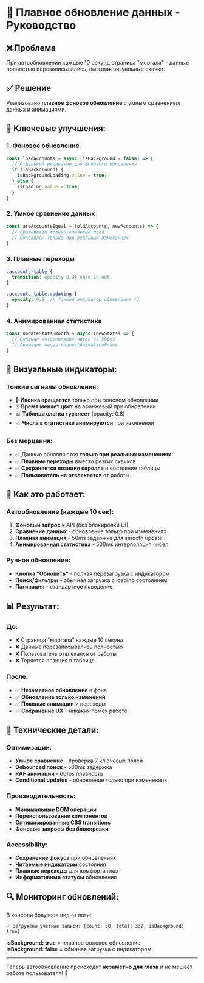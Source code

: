 # 🎯 Плавное обновление данных - Руководство

## ❌ Проблема
При автообновлении каждые 10 секунд страница "моргала" - данные полностью перезаписывались, вызывая визуальные скачки.

## ✅ Решение
Реализовано **плавное фоновое обновление** с умным сравнением данных и анимациями.

## 🔧 Ключевые улучшения:

### 1. **Фоновое обновление**
```typescript
const loadAccounts = async (isBackground = false) => {
  // Отдельный индикатор для фонового обновления
  if (isBackground) {
    isBackgroundLoading.value = true;
  } else {
    isLoading.value = true;
  }
}
```

### 2. **Умное сравнение данных**
```typescript
const areAccountsEqual = (oldAccounts, newAccounts) => {
  // Сравниваем только ключевые поля
  // Обновляем только при реальных изменениях
}
```

### 3. **Плавные переходы**
```css
.accounts-table {
  transition: opacity 0.3s ease-in-out;
}

.accounts-table.updating {
  opacity: 0.8; /* Тонкий индикатор обновления */
}
```

### 4. **Анимированная статистика**
```typescript
const updateStatsSmooth = async (newStats) => {
  // Плавная интерполяция чисел за 500ms
  // Анимация через requestAnimationFrame
}
```

## 🎨 Визуальные индикаторы:

### **Тонкие сигналы обновления:**
- 🔄 **Иконка вращается** только при фоновом обновлении
- ⏰ **Время меняет цвет** на оранжевый при обновлении  
- 📊 **Таблица слегка тускнеет** (opacity: 0.8)
- 📈 **Числа в статистике анимируются** при изменении

### **Без мерцания:**
- ✅ Данные обновляются **только при реальных изменениях**
- ✅ **Плавные переходы** вместо резких скачков
- ✅ **Сохраняется позиция скролла** и состояние таблицы
- ✅ **Пользователь не отвлекается** от работы

## 🚀 Как это работает:

### **Автообновление (каждые 10 сек):**
1. **Фоновый запрос** к API (без блокировки UI)
2. **Сравнение данных** - обновление только при изменениях
3. **Плавная анимация** - 50ms задержка для smooth update
4. **Анимированная статистика** - 500ms интерполяция чисел

### **Ручное обновление:**
- **Кнопка "Обновить"** - полная перезагрузка с индикатором
- **Поиск/фильтры** - обычная загрузка с loading состоянием
- **Пагинация** - стандартное поведение

## 📊 Результат:

### **До:**
- ❌ Страница "моргала" каждые 10 секунд
- ❌ Данные перезаписывались полностью
- ❌ Пользователь отвлекался от работы
- ❌ Теряется позиция в таблице

### **После:**
- ✅ **Незаметное обновление** в фоне
- ✅ **Обновление только изменений**
- ✅ **Плавные анимации** и переходы
- ✅ **Сохранение UX** - никаких помех работе

## 🎯 Технические детали:

### **Оптимизации:**
- **Умное сравнение** - проверка 7 ключевых полей
- **Debounced поиск** - 500ms задержка
- **RAF анимации** - 60fps плавность
- **Conditional updates** - обновление только при изменениях

### **Производительность:**
- **Минимальные DOM операции**
- **Переиспользование компонентов**
- **Оптимизированные CSS transitions**
- **Фоновые запросы без блокировки**

### **Accessibility:**
- **Сохранение фокуса** при обновлениях
- **Читаемые индикаторы** состояния
- **Плавные переходы** для комфорта глаз
- **Информативные статусы** обновления

## 🔍 Мониторинг обновлений:

В консоли браузера видны логи:
```
✅ Загружены учетные записи: {count: 50, total: 332, isBackground: true}
```

**isBackground: true** = плавное фоновое обновление  
**isBackground: false** = обычная загрузка с индикатором

---

Теперь автообновление происходит **незаметно для глаза** и не мешает работе пользователя! 🎉
